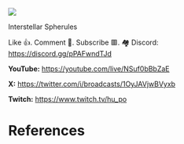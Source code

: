 ![](thumbnails/.png)

Interstellar Spherules

Like 👍. Comment 💬. Subscribe 🟥.
🏘 Discord: https://discord.gg/pPAFwndTJd

**YouTube:** https://youtube.com/live/NSuf0bBbZaE

**X:** https://twitter.com/i/broadcasts/1OyJAVjwBVyxb

**Twitch:** https://www.twitch.tv/hu_po


# References
